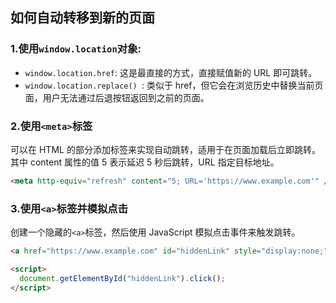 ## 如何自动转移到新的页面

### 1.使用`window.location`对象:

- `window.location.href`: 这是最直接的方式，直接赋值新的 URL 即可跳转。
- `window.location.replace() `: 类似于 href，但它会在浏览历史中替换当前页面，用户无法通过后退按钮返回到之前的页面。

### 2.使用`<meta>`标签

可以在 HTML 的<head>部分添加<meta>标签来实现自动跳转，适用于在页面加载后立即跳转。其中 content 属性的值 5 表示延迟 5 秒后跳转，URL 指定目标地址。

```html
<meta http-equiv="refresh" content="5; URL='https://www.example.com'" />
```

### 3.使用`<a>`标签并模拟点击

创建一个隐藏的`<a>`标签，然后使用 JavaScript 模拟点击事件来触发跳转。

```html
<a href="https://www.example.com" id="hiddenLink" style="display:none;">跳转</a>

<script>
  document.getElementById("hiddenLink").click();
</script>
```

